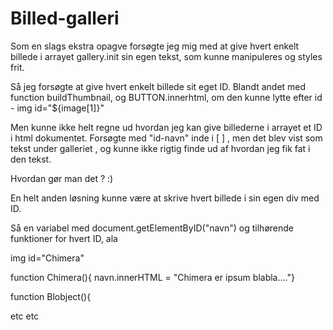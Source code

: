 # Billed-galleri

Som en slags ekstra opagve forsøgte jeg mig med at give hvert enkelt billede i arrayet gallery.init sin egen tekst, som kunne manipuleres og styles frit.

Så jeg forsøgte at give hvert enkelt billede sit eget ID.
Blandt andet med function buildThumbnail, og BUTTON.innerhtml, om den kunne lytte efter id - img id="${image[1]}" 

Men kunne ikke helt regne ud hvordan jeg kan give billederne i arrayet et ID i html dokumentet. 
Forsøgte med "id-navn" inde i [  ] , men det blev vist som tekst under galleriet , og kunne ikke rigtig finde ud af hvordan jeg fik fat i den tekst.

Hvordan gør man det ? :)


En helt anden løsning kunne være at skrive hvert billede i sin  egen div med ID.

Så en variabel med document.getElementByID("navn") og tilhørende funktioner for hvert ID, ala


img id="Chimera"


function Chimera(){
  navn.innerHTML = "Chimera er ipsum blabla...."}
 
 function Blobject(){ 
 
 etc etc
